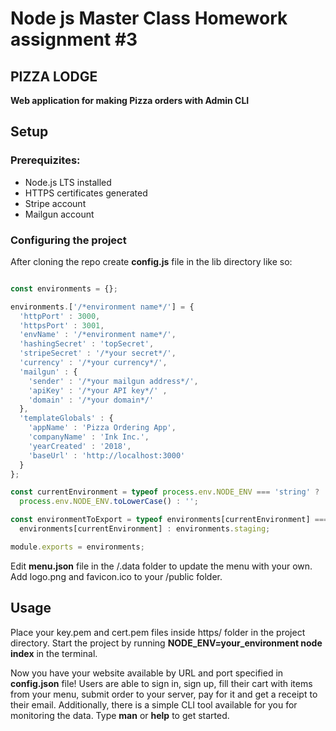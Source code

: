 # Node js Master Class Homework assignment #3
## PIZZA LODGE

**Web application for making Pizza orders with Admin CLI**

## Setup

### Prerequizites:
- Node.js LTS installed
- HTTPS certificates generated
- Stripe account
- Mailgun account

### Configuring the project
After cloning the repo create **config.js** file in the lib directory like so:

```Javascript

const environments = {};

environments.['/*environment name*/'] = {
  'httpPort' : 3000,
  'httpsPort' : 3001,
  'envName' : '/*environment name*/',
  'hashingSecret' : 'topSecret',
  'stripeSecret' : '/*your secret*/',
  'currency' : '/*your currency*/',
  'mailgun' : {
    'sender' : '/*your mailgun address*/',
    'apiKey' : '/*your API key*/' ,
    'domain' : '/*your domain*/'
  },
  'templateGlobals' : {
    'appName' : 'Pizza Ordering App',
    'companyName' : 'Ink Inc.',
    'yearCreated' : '2018',
    'baseUrl' : 'http://localhost:3000'
  }
};

const currentEnvironment = typeof process.env.NODE_ENV === 'string' ?
  process.env.NODE_ENV.toLowerCase() : '';

const environmentToExport = typeof environments[currentEnvironment] === 'object' ?
  environments[currentEnvironment] : environments.staging;

module.exports = environments;

```
Edit **menu.json** file in the /.data folder to update the menu with your own.
Add logo.png and favicon.ico to your /public folder.

## Usage

Place your key.pem and cert.pem files inside https/ folder in the project directory.
Start the project by running **NODE_ENV=your_environment node index** in the terminal.

Now you have your website available by URL and port specified in **config.json** file! Users are able to sign in, sign up, fill their cart with items from your menu, submit order to your server, pay for it and get a receipt to their email.
Additionally, there is a simple CLI tool available for you for monitoring the data. Type **man** or **help** to get started.
